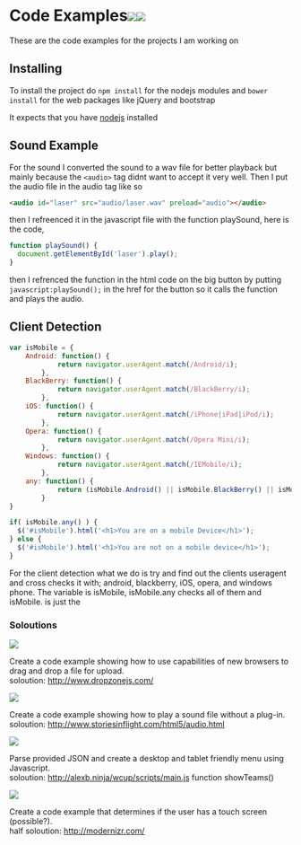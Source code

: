 # Code Examples![](http://img.shields.io/badge/docs-half-yellow.svg)![](http://progressed.io/bar/59)
These are the code examples for the projects I am working on

## Installing

To install the project do `npm install` for the nodejs modules and `bower install` for the web packages like jQuery and bootstrap

It expects that you have [nodejs](http://nodejs.org) installed

## Sound Example

For the sound I converted the sound to a wav file for better playback but mainly because the `<audio>` tag didnt want to accept it very well.
Then I put the audio file in the audio tag like so
```html
<audio id="laser" src="audio/laser.wav" preload="audio"></audio>
```
then I refreenced it in the javascript file with the function playSound, here is the code,
```javascript
function playSound() {
  document.getElementById('laser').play();
}
```
then I refrenced the function in the html code on the big button by putting `javascript:playSound();` in the href for the button so it calls
the function and plays the audio.

## Client Detection

```javascript
var isMobile = {
    Android: function() {
            return navigator.userAgent.match(/Android/i);
        },
    BlackBerry: function() {
            return navigator.userAgent.match(/BlackBerry/i);
        },
    iOS: function() {
            return navigator.userAgent.match(/iPhone|iPad|iPod/i);
        },
    Opera: function() {
            return navigator.userAgent.match(/Opera Mini/i);
        },
    Windows: function() {
            return navigator.userAgent.match(/IEMobile/i);
        },
    any: function() {
            return (isMobile.Android() || isMobile.BlackBerry() || isMobile.iOS() || isMobile.Opera() || isMobile.Windows());
        }
}

if( isMobile.any() ) {
  $('#isMobile').html('<h1>You are on a mobile Device</h1>');
} else {
  $('#isMobile').html('<h1>You are not on a mobile device</h1>');
}
```
For the client detection what we do is try and find out the clients useragent and cross checks it with; android, blackberry, iOS, opera, and windows phone.
The variable is isMobile, isMobile.any checks all of them and isMobile.<useragent> is just the <useragent>

### Soloutions

![](http://img.shields.io/badge/drag%20and%20drop-half-yellow.svg)

Create a code example showing how to use capabilities of new browsers to
drag and drop a file for upload.  
soloution: http://www.dropzonejs.com/  

![](http://img.shields.io/badge/sound-complete-green.svg)

Create a code example showing how to play a sound file without a plug-in.  
soloution: http://www.storiesinflight.com/html5/audio.html  

![](http://img.shields.io/badge/JSON%20Menu-half-yellow.svg)

Parse provided JSON and create a desktop and tablet friendly menu using Javascript.  
soloution: http://alexb.ninja/wcup/scripts/main.js function showTeams()  

![](http://img.shields.io/badge/Client%20Detection-complete-green.svg)

Create a code example that determines if the user has a touch screen (possible?).  
half soloution: http://modernizr.com/
